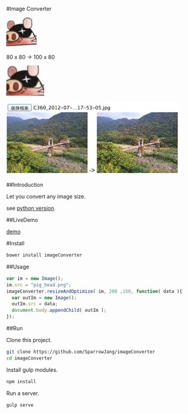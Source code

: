 #Image Converter

![original image](/demo/head.jpeg)

80 x 80 -> 100 x 80

![resize image](/demo/out_head.jpeg)


![imageConverter.png](/images/imageConverter.png)

##Introduction

Let you convert any image size.

see [python version](https://github.com/SparrowJang/image_converter).

##LiveDemo

[demo](http://www.sparrowjang.com/example/imageConverter/index.html)

#Install

``` bash
bower install imageConverter
```

##Usage

``` js
var im = new Image();
im.src = "pig_head.png";
imageConverter.resizeAndOptimize( im, 200 ,150, function( data ){
  var outIm = new Image();
  outIm.src = data;
  document.body.appendChild( outIm );
});
```

##Run

Clone this project.
``` bash
git clone https://github.com/SparrowJang/imageConverter
cd imageConverter
```

Install gulp modules.
``` bash
npm install
```

Run a server.
``` bash
gulp serve
```

